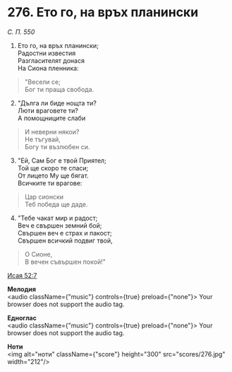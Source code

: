 # 276. Ето го, на връх планински

_С. П. 550_

1. Ето го, на връх планински;  
Радостни известия  
Разгласителят донася  
На Сиона пленника:  

> "Весели се;  
> Бог ти праща свобода.  

2. "Дълга ли биде нощта ти?  
Люти враговете ти?  
А помощниците слаби  

> И неверни някои?  
> Не тъгувай,  
> Богу ти възлюбен си.  

3. "Ей, Сам Бог е твой Приятел;  
Той ще скоро те спаси;  
От лицето Му ще бягат.  
Всичките ти врагове:  

> Цар сионски  
> Теб победа ще даде.  

4. "Тебе чакат мир и радост;  
Веч е свършен земний бой;  
Свършен веч е страх и пакост;  
Свършен всичкий подвиг твой,  

> О Сионе,  
> В вечен съвършен покой!"

[Исая 52:7](http://biblia.bg/index.php?k=23&g=52&s=7)

**Мелодия**  
<audio className={"music"} controls={true} preload={"none"}>
    <source src="mp3/276.mp3" type="audio/mpeg"/>
    Your browser does not support the audio tag.
</audio>

**Едноглас**  
<audio className={"music"} controls={true} preload={"none"}>
    <source src="transp/276.mp3" type="audio/mpeg"/>
    Your browser does not support the audio tag.
</audio>

**Ноти**  
<img alt="ноти" className={"score"} height="300" src="scores/276.jpg" width="212"/>
